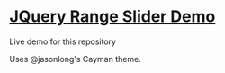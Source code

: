# <a href="https://domsleee.github.io/JQuery-Range-Slider/">JQuery Range Slider Demo</a>

Live demo for this repository

Uses @jasonlong's Cayman theme.
